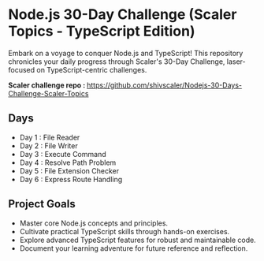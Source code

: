 # Node.js 30-Day Challenge (Scaler Topics - TypeScript Edition)

Embark on a voyage to conquer Node.js and TypeScript! This repository chronicles your daily progress through Scaler's 30-Day Challenge, laser-focused on TypeScript-centric challenges.</br>

<b>Scaler challenge repo : </b> https://github.com/shivscaler/Nodejs-30-Days-Challenge-Scaler-Topics

## Days
- Day 1 : File Reader
- Day 2 : File Writer
- Day 3 : Execute Command
- Day 4 : Resolve Path Problem 
- Day 5 : File Extension Checker
- Day 6 : Express Route Handling

## Project Goals

- Master core Node.js concepts and principles.
- Cultivate practical TypeScript skills through hands-on exercises.
- Explore advanced TypeScript features for robust and maintainable code.
- Document your learning adventure for future reference and reflection.
